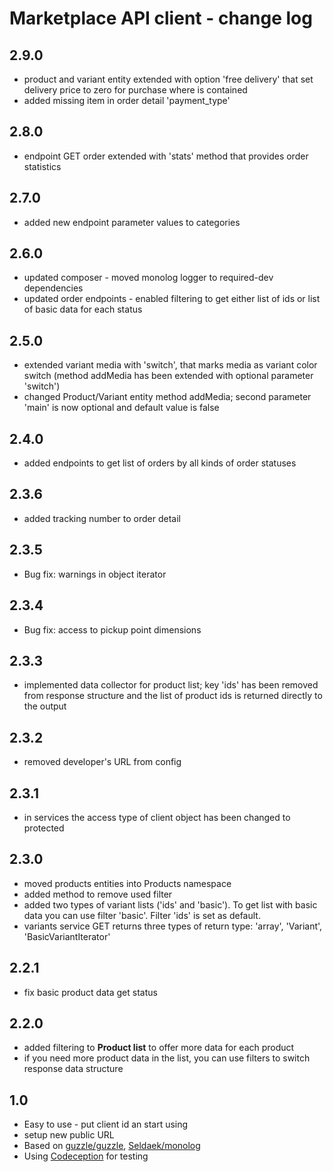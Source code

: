 # Marketplace API client - change log

## 2.9.0
- product and variant entity extended with option 'free delivery' that set delivery price to zero for purchase where is contained
- added missing item in order detail 'payment_type'

## 2.8.0
- endpoint GET order extended with 'stats' method that provides order statistics

## 2.7.0
- added new endpoint parameter values to categories

## 2.6.0
- updated composer - moved monolog logger to required-dev dependencies
- updated order endpoints - enabled filtering to get either list of ids or list of basic data for each status

## 2.5.0
- extended variant media with 'switch', that marks media as variant color switch (method addMedia has been extended with optional parameter 'switch')
- changed Product/Variant entity method addMedia; second parameter 'main' is now optional and default value is false

## 2.4.0
- added endpoints to get list of orders by all kinds of order statuses

## 2.3.6
- added tracking number to order detail

## 2.3.5
- Bug fix: warnings in object iterator

## 2.3.4
- Bug fix: access to pickup point dimensions

## 2.3.3
- implemented data collector for product list; key 'ids' has been removed from response structure and the list of product ids is returned directly to the output

## 2.3.2
-  removed developer's URL from config

## 2.3.1
- in services the access type of client object has been changed to protected

## 2.3.0
- moved products entities into Products namespace
- added method to remove used filter
- added two types of variant lists ('ids' and 'basic'). To get list with basic data you can use filter 'basic'. Filter 'ids' is set as default.
- variants service GET returns three types of return type: 'array', 'Variant', 'BasicVariantIterator'

## 2.2.1
- fix basic product data get status

## 2.2.0
- added filtering to **Product list** to offer more data for each product
- if you need more product data in the list, you can use filters to switch response data structure

## 1.0
- Easy to use - put client id an start using
- setup new public URL
- Based on [guzzle/guzzle](https://github.com/guzzle/guzzle), [Seldaek/monolog](https://github.com/Seldaek/monolog)
- Using [Codeception](https://github.com/Codeception/Codeception) for testing